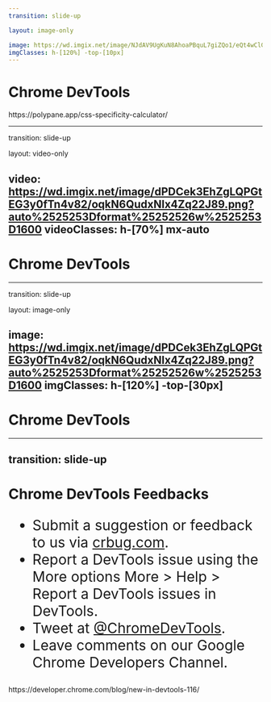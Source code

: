 ```yaml
---
transition: slide-up

layout: image-only

image: https://wd.imgix.net/image/NJdAV9UgKuN8AhoaPBquL7giZQo1/eQt4wClGtnVpFsYSC5NH.png?auto=format&w=1600
imgClasses: h-[120%] -top-[10px]
---
```


<!-- Specificity -->

# Chrome DevTools

<div class="text-center font-bold text-[#3C8AFF] text-2xl" v-click>
https://polypane.app/css-specificity-calculator/
</div>

---
transition: slide-up

layout: video-only

video: https://wd.imgix.net/image/dPDCek3EhZgLQPGtEG3y0fTn4v82/oqkN6QudxNIx4Zq22J89.png?auto%2525253Dformat%25252526w%2525253D1600
videoClasses: h-[70%] mx-auto
---

# Chrome DevTools

---
transition: slide-up

layout: image-only

image: https://wd.imgix.net/image/dPDCek3EhZgLQPGtEG3y0fTn4v82/oqkN6QudxNIx4Zq22J89.png?auto%2525253Dformat%25252526w%2525253D1600
imgClasses: h-[120%] -top-[30px]
---

# Chrome DevTools

<DevToolsPopup />

---
transition: slide-up
---

# Chrome DevTools Feedbacks

<style>
ul {
  font-size: 28px;
  margin-top: 28px;
}
</style>

<v-clicks>

- Submit a suggestion or feedback to us via [crbug.com](https://crbug.com/).
- Report a DevTools issue using the More options   More   > Help > Report a DevTools issues in DevTools.
- Tweet at [@ChromeDevTools]().
- Leave comments on our Google Chrome Developers Channel.

</v-clicks>

<div class="text-center font-bold text-[#3C8AFF] text-2xl mt-10" v-click>
https://developer.chrome.com/blog/new-in-devtools-116/
</div>

